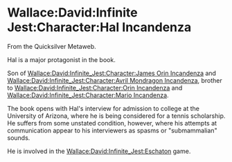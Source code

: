 
# Wallace:David:Infinite Jest:Character:Hal Incandenza

From the Quicksilver Metaweb.

Hal is a major protagonist in the book. 

Son of [Wallace:David:Infinite\_Jest:Character:James Orin Incandenza](/wallace-david-infinite-jest-character-james-orin-incandenza) and [Wallace:David:Infinite\_Jest:Character:Avril Mondragon Incandenza](/wallace-david-infinite-jest-character-avril-mondragon-incandenza), brother to [Wallace:David:Infinite\_Jest:Character:Orin Incandenza](/wallace-david-infinite-jest-character-orin-incandenza) and [Wallace:David:Infinite\_Jest:Character:Mario Incandenza](/wallace-david-infinite-jest-character-mario-incandenza).

The book opens with Hal's interview for admission to college at the University of Arizona, where he is being considered for a tennis scholarship. He suffers from some unstated condition, however, where his attempts at communication appear to his interviewers as spasms or "submammalian" sounds. 

He is involved in the [Wallace:David:Infinite\_Jest:Eschaton](/wallace-david-infinite-jest-eschaton) game.
